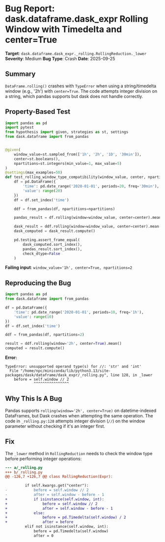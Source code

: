 # Bug Report: dask.dataframe.dask_expr Rolling Window with Timedelta and center=True

**Target**: `dask.dataframe.dask_expr._rolling.RollingReduction._lower`
**Severity**: Medium
**Bug Type**: Crash
**Date**: 2025-09-25

## Summary

`DataFrame.rolling()` crashes with `TypeError` when using a string/timedelta window (e.g., '2h') with `center=True`. The code attempts integer division on a string, which pandas supports but dask does not handle correctly.

## Property-Based Test

```python
import pandas as pd
import pytest
from hypothesis import given, strategies as st, settings
from dask.dataframe import from_pandas


@given(
    window_value=st.sampled_from(['1h', '2h', '1D', '30min']),
    center=st.booleans(),
    npartitions=st.integers(min_value=1, max_value=5)
)
@settings(max_examples=50)
def test_rolling_window_type_compatibility(window_value, center, npartitions):
    df = pd.DataFrame({
        'time': pd.date_range('2020-01-01', periods=20, freq='30min'),
        'value': range(20)
    })
    df = df.set_index('time')

    ddf = from_pandas(df, npartitions=npartitions)

    pandas_result = df.rolling(window=window_value, center=center).mean()

    dask_result = ddf.rolling(window=window_value, center=center).mean()
    dask_computed = dask_result.compute()

    pd.testing.assert_frame_equal(
        dask_computed.sort_index(),
        pandas_result.sort_index(),
        check_dtype=False
    )
```

**Failing input**: `window_value='1h', center=True, npartitions=2`

## Reproducing the Bug

```python
import pandas as pd
from dask.dataframe import from_pandas

df = pd.DataFrame({
    'time': pd.date_range('2020-01-01', periods=10, freq='1h'),
    'value': range(10)
})
df = df.set_index('time')

ddf = from_pandas(df, npartitions=2)

result = ddf.rolling(window='2h', center=True).mean()
computed = result.compute()
```

**Error:**
```
TypeError: unsupported operand type(s) for //: 'str' and 'int'
  File "/home/npc/miniconda/lib/python3.13/site-packages/dask/dataframe/dask_expr/_rolling.py", line 128, in _lower
    before = self.window // 2
             ^^^^^^^^^^^^^^^^
```

## Why This Is A Bug

Pandas supports `rolling(window='2h', center=True)` on datetime-indexed DataFrames, but Dask crashes when attempting the same operation. The code in `_rolling.py:128` attempts integer division (`//`) on the window parameter without checking if it's an integer first.

## Fix

The `_lower` method in `RollingReduction` needs to check the window type before performing integer operations:

```diff
--- a/_rolling.py
+++ b/_rolling.py
@@ -126,7 +126,7 @@ class RollingReduction(Expr):

         if self.kwargs.get("center"):
-            before = self.window // 2
-            after = self.window - before - 1
+            if isinstance(self.window, int):
+                before = self.window // 2
+                after = self.window - before - 1
+            else:
+                before = pd.Timedelta(self.window) / 2
+                after = before
         elif not isinstance(self.window, int):
             before = pd.Timedelta(self.window)
             after = 0
```